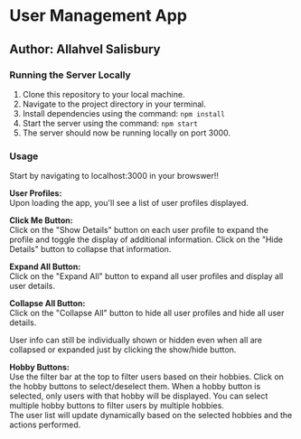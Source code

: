 # User Management App

## Author: Allahvel Salisbury

### Running the Server Locally

1. Clone this repository to your local machine.
2. Navigate to the project directory in your terminal.
3. Install dependencies using the command: `npm install`
4. Start the server using the command: `npm start`
5. The server should now be running locally on port 3000.

### Usage

Start by navigating to localhost:3000 in your browswer!!

**User Profiles:**  
Upon loading the app, you'll see a list of user profiles displayed.

**Click Me Button:**  
Click on the "Show Details" button on each user profile to expand the profile and toggle the display of additional information. 
Click on the "Hide Details" button to collapse that information.

**Expand All Button:**  
Click on the "Expand All" button to expand all user profiles and display all user details.

**Collapse All Button:**  
Click on the "Collapse All" button to hide all user profiles and hide all user details.

User info can still be individually shown or hidden even when all are collapsed or expanded just by clicking the show/hide button.

**Hobby Buttons:**  
Use the filter bar at the top to filter users based on their hobbies. Click on the hobby buttons to select/deselect them. When a hobby button is selected, only users with that hobby will be displayed. You can select multiple hobby buttons to filter users by multiple hobbies.  
The user list will update dynamically based on the selected hobbies and the actions performed.
